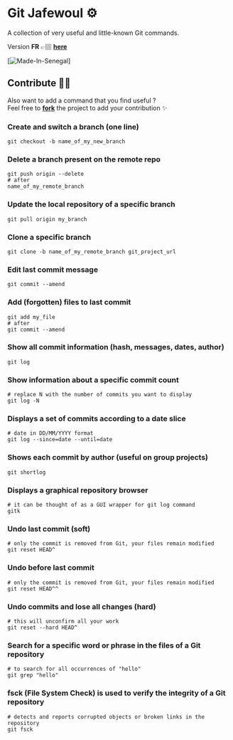 # Git Jafewoul ⚙️

A collection of very useful and little-known Git commands.

Version **FR** 👉🏽 **[here](translate/README-fr.md)**

[![Made-In-Senegal](https://github.com/GalsenDev221/made.in.senegal/blob/master/assets/badge.svg)]

## Contribute 🤝🏽

Also want to add a command that you find useful ?  
Feel free to **[fork](https://github.com/daoodaba975/git.jafewoul/fork)** the project to add your contribution ✨

### Create and switch a branch (one line)

```properties
git checkout -b name_of_my_new_branch
```

### Delete a branch present on the remote repo

```properties
git push origin --delete
# after
name_of_my_remote_branch
```

### Update the local repository of a specific branch

```properties
git pull origin my_branch
```

### Clone a specific branch

```properties
git clone -b name_of_my_remote_branch git_project_url
```

### Edit last commit message

```properties
git commit --amend
```

### Add (forgotten) files to last commit

```properties
git add my_file
# after
git commit --amend
```

### Show all commit information (hash, messages, dates, author)

```properties
git log
```

### Show information about a specific commit count

```properties
# replace N with the number of commits you want to display
git log -N
```

### Displays a set of commits according to a date slice

```properties
# date in DD/MM/YYYY format
git log --since=date --until=date
```

### Shows each commit by author (useful on group projects)

```properties
git shortlog
```

### Displays a graphical repository browser

```properties
# it can be thought of as a GUI wrapper for git log command
gitk
```

### Undo last commit (soft)

```properties
# only the commit is removed from Git, your files remain modified
git reset HEAD^
```

### Undo before last commit

```properties
# only the commit is removed from Git, your files remain modified
git reset HEAD^^
```

### Undo commits and lose all changes (hard)

```properties
# this will unconfirm all your work
git reset --hard HEAD^
```

### Search for a specific word or phrase in the files of a Git repository

```properties
# to search for all occurrences of "hello"
git grep "hello"
```

### fsck (File System Check) is used to verify the integrity of a Git repository

```properties
# detects and reports corrupted objects or broken links in the repository
git fsck
```
